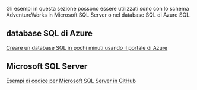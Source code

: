  Gli esempi in questa sezione possono essere utilizzati sono con lo schema AdventureWorks in Microsoft SQL Server o nel database SQL di Azure SQL.  
 
 ## <a name="azure-sql-database"></a>database SQL di Azure
 [Creare un database SQL in pochi minuti usando il portale di Azure](/azure/azure-sql/database/single-database-create-quickstart)
 
 ## <a name="microsoft-sql-server"></a>Microsoft SQL Server 
 [Esempi di codice per Microsoft SQL Server in GitHub](https://github.com/Microsoft/sql-server-samples/releases/tag/adventureworks)